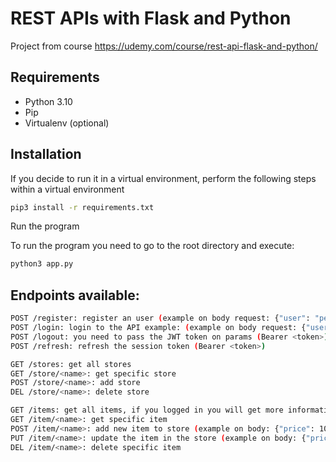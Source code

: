 # REST APIs with Flask and Python

Project from course https://udemy.com/course/rest-api-flask-and-python/

## Requirements

- Python 3.10
- Pip
- Virtualenv (optional)

## Installation

If you decide to run it in a virtual environment, perform the following steps within a virtual environment

```bash
pip3 install -r requirements.txt
```

Run the program

To run the program you need to go to the root directory and execute:

```bash
python3 app.py
```

## Endpoints available:


```bash
POST /register: register an user (example on body request: {"user": "pedro", "password": "myp4ssw0rd"})
POST /login: login to the API example: (example on body request: {"user": "pedro", "password": "myp4ssw0rd"})
POST /logout: you need to pass the JWT token on params (Bearer <token>)
POST /refresh: refresh the session token (Bearer <token>)

GET /stores: get all stores
GET /store/<name>: get specific store
POST /store/<name>: add store
DEL /store/<name>: delete store

GET /items: get all items, if you logged in you will get more information
GET /item/<name>: get specific item
POST /item/<name>: add new item to store (example on body: {"price": 10.24, "store_id": "1"})
PUT /item/<name>: update the item in the store (example on body: {"price": 10.24, "store_id": "1"})
DEL /item/<name>: delete specific item
```
